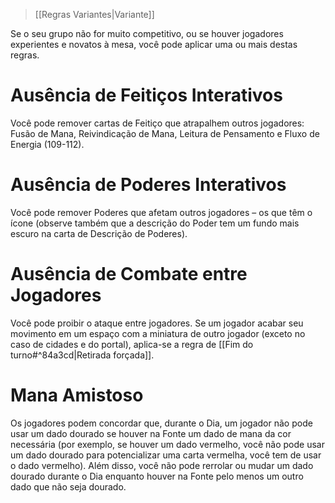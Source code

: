 > [[Regras Variantes|Variante]] 

Se o seu grupo não for muito competitivo, ou se houver jogadores experientes e novatos à mesa, você pode aplicar uma ou mais destas regras.
# Ausência de Feitiços Interativos
Você pode remover cartas de Feitiço que atrapalhem outros jogadores: Fusão de Mana, Reivindicação de Mana, Leitura de Pensamento e Fluxo de Energia (109-112).
# Ausência de Poderes Interativos
Você pode remover Poderes que afetam outros jogadores – os que têm o ícone (observe também que a descrição do Poder tem um fundo mais escuro na carta de Descrição de Poderes).
# Ausência de Combate entre Jogadores
Você pode proibir o ataque entre jogadores. Se um jogador acabar seu movimento em um espaço com a miniatura de outro jogador (exceto no caso de cidades e do portal), aplica-se a regra de [[Fim do turno#^84a3cd|Retirada forçada]].
# Mana Amistoso
Os jogadores podem concordar que, durante o Dia, um jogador não pode usar um dado dourado se houver na Fonte um dado de mana da cor necessária (por exemplo, se houver um dado vermelho, você não pode usar um dado dourado para potencializar uma carta vermelha, você tem de usar o dado vermelho). Além disso, você não pode rerrolar ou mudar um dado dourado durante o Dia enquanto houver na Fonte pelo menos um outro dado que não seja dourado.